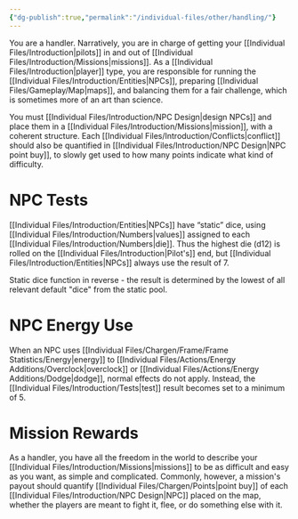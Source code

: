 ```yaml
---
{"dg-publish":true,"permalink":"/individual-files/other/handling/"}
---
```


You are a handler. Narratively, you are in charge of getting your [[Individual Files/Introduction\|pilots]] in and out of [[Individual Files/Introduction/Missions\|missions]]. As a [[Individual Files/Introduction\|player]] type, you are responsible for running the [[Individual Files/Introduction/Entities\|NPCs]], preparing [[Individual Files/Gameplay/Map\|maps]], and balancing them for a fair challenge, which is sometimes more of an art than science.

You must [[Individual Files/Introduction/NPC Design\|design NPCs]] and place them in a [[Individual Files/Introduction/Missions\|mission]], with a coherent structure. Each [[Individual Files/Introduction/Conflicts\|conflict]] should also be quantified in [[Individual Files/Introduction/NPC Design\|NPC point buy]], to slowly get used to how many points indicate what kind of difficulty.

# NPC Tests
[[Individual Files/Introduction/Entities\|NPCs]] have “static” dice, using [[Individual Files/Introduction/Numbers\|values]] assigned to each [[Individual Files/Introduction/Numbers\|die]]. Thus the highest die (d12) is rolled on the [[Individual Files/Introduction\|Pilot's]] end, but [[Individual Files/Introduction/Entities\|NPCs]] always use the result of 7.

Static dice function in reverse - the result is determined by the lowest of all relevant default "dice" from the static pool.

# NPC Energy Use
When an NPC uses [[Individual Files/Chargen/Frame/Frame Statistics/Energy\|energy]] to [[Individual Files/Actions/Energy Additions/Overclock\|overclock]] or [[Individual Files/Actions/Energy Additions/Dodge\|dodge]], normal effects do not apply. Instead, the [[Individual Files/Introduction/Tests\|test]] result becomes set to a minimum of 5.

# Mission Rewards
As a handler, you have all the freedom in the world to describe your [[Individual Files/Introduction/Missions\|missions]] to be as difficult and easy as you want, as simple and complicated. Commonly, however, a mission's payout should quantify [[Individual Files/Chargen/Points\|point buy]] of each [[Individual Files/Introduction/NPC Design\|NPC]] placed on the map, whether the players are meant to fight it, flee, or do something else with it.